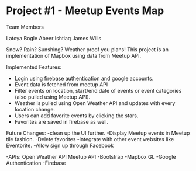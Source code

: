 # Project #1 - Meetup Events Map

Team Members

Latoya Bogle
Abeer Ishtiaq
James Wills

Snow? Rain? Sunshing? Weather proof you plans!
This project is an implementation of Mapbox using data from Meetup API.

Implemented Features:
- Login using firebase authentication and google accounts.
- Event data is fetched from meetup API
- Filter events on location, start/end date of events or event categories (also pulled using Meetup API).
- Weather is pulled using Open Weather API and updates with every location change.
- Users can add favorite events by clicking the stars. 
- Favorites are saved in firebase as well.

Future Changes:
-clean up the UI further.
-Display Meetup events in Meetup tile fashion.
-Delete favorites
-integrate with other event websites like Eventbrite.
-Allow sign up through Facebook

-APIs: 
  Open Weather API
  Meetup API
-Bootstrap
-Mapbox GL
-Google Authentication
-Firebase
